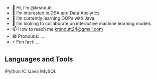 - 👋 Hi, I’m @krsndutt
- 👀 I’m interested in DSA and Data Analytics
- 🌱 I’m currently learning OOPs with Java
- 💞️ I’m looking to collaborate on interactive machine learning models
- 📫 How to reach me krsndutt24@gmail.com
- 😄 Pronouns: ...
- ⚡ Fun fact: ...

## Languages and Tools
!Python
!C
!Java
!MySQL
